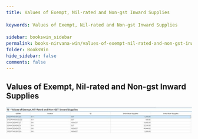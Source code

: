 ```yaml
---
title: Values of Exempt, Nil-rated and Non-gst Inward Supplies

keywords: Values of Exempt, Nil-rated and Non-gst Inward Supplies

sidebar: bookswin_sidebar
permalink: books-nirvana-win/values-of-exempt-nil-rated-and-non-gst-inward-supplies.html
folder: BooksWin
hide_sidebar: false
comments: false
---
```


## Values of Exempt, Nil-rated and Non-gst Inward Supplies

![](/images/gstr3b-value-exempt.jpg)
